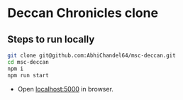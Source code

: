 # Deccan Chronicles clone

## Steps to run locally
```sh
git clone git@github.com:AbhiChandel64/msc-deccan.git
cd msc-deccan
npm i
npm run start
```
- Open [localhost:5000](http://localhost:5000) in browser.
